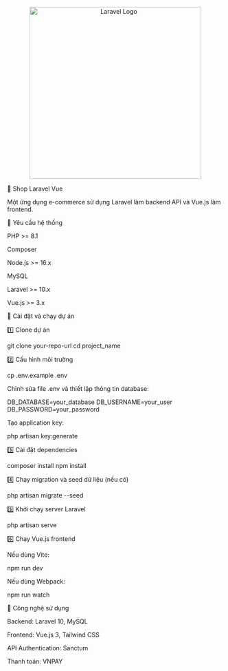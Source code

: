 <p align="center"><a href="https://laravel.com" target="_blank"><img src="https://raw.githubusercontent.com/laravel/art/master/logo-lockup/5%20SVG/2%20CMYK/1%20Full%20Color/laravel-logolockup-cmyk-red.svg" width="400" alt="Laravel Logo"></a></p>

🏩️ Shop Laravel Vue

Một ứng dụng e-commerce sử dụng Laravel làm backend API và Vue.js làm frontend.

📌 Yêu cầu hệ thống

PHP >= 8.1

Composer

Node.js >= 16.x

MySQL

Laravel >= 10.x

Vue.js >= 3.x

🚀 Cài đặt và chạy dự án

1️⃣ Clone dự án

git clone your-repo-url
cd project_name

2️⃣ Cấu hình môi trường

cp .env.example .env

Chỉnh sửa file .env và thiết lập thông tin database:

DB_DATABASE=your_database
DB_USERNAME=your_user
DB_PASSWORD=your_password

Tạo application key:

php artisan key:generate

3️⃣ Cài đặt dependencies

composer install
npm install

4️⃣ Chạy migration và seed dữ liệu (nếu có)

php artisan migrate --seed

5️⃣ Khởi chạy server Laravel

php artisan serve

6️⃣ Chạy Vue.js frontend

Nếu dùng Vite:

npm run dev

Nếu dùng Webpack:

npm run watch



🎨 Công nghệ sử dụng

Backend: Laravel 10, MySQL

Frontend: Vue.js 3, Tailwind CSS

API Authentication: Sanctum

Thanh toán: VNPAY 